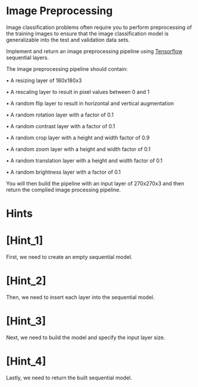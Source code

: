 # Image Preprocessing

  Image classification problems often require you to perform preprocessing of the
  training images to ensure that the image classification model is generalizable
  into the test and validation data sets.

  Implement and return an image preprocessing pipeline using [Tensorflow](https://www.tensorflow.org/api_docs/python/tf/keras/layers) 
  sequential layers.

  The image preprocessing pipeline should contain:

  • A resizing layer of 180x180x3

  • A rescaling layer to result in pixel values between 0 and 1

  • A random flip layer to result in horizontal and vertical augmentation

  • A random rotation layer with a factor of 0.1

  • A random contrast layer with a factor of 0.1

  • A random crop layer with a height and width factor of 0.9

  • A random zoom layer with a height and width factor of 0.1

  • A random translation layer with a height and width factor of 0.1

  • A random brightness layer with a factor of 0.1

  You will then build the pipeline with an input layer of 270x270x3 and then return
  the complied image processing pipeline.

# Hints

# [Hint_1]

  First, we need to create an empty sequential model.

# [Hint_2]

  Then, we need to insert each layer into the sequential model.

# [Hint_3]

  Next, we need to build the model and specify the input layer size.

# [Hint_4]

  Lastly, we need to return the built sequential model.
